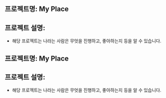## 프로젝트명: My Place

## 프로젝트 설명:

- 해당 프로젝트는 나라는 사람은 무엇을 진행하고, 좋아하는지 등을 알 수 있습니다.

## 프로젝트명: My Place

## 프로젝트 설명:

- 해당 프로젝트는 나라는 사람은 무엇을 진행하고, 좋아하는지 등을 알 수 있습니다.
